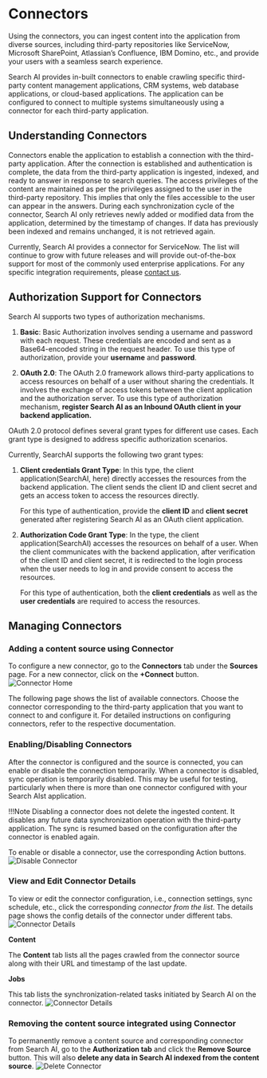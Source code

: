 # Connectors

Using the connectors, you can ingest content into the application from diverse sources, including third-party repositories like ServiceNow, Microsoft SharePoint, Atlassian’s Confluence, IBM Domino, etc., and provide your users with a seamless search experience.

Search AI provides in-built connectors to enable crawling specific third-party content management applications, CRM systems, web database applications,  or cloud-based applications. The application can be configured to connect to multiple systems simultaneously using a connector for each third-party application.


## Understanding Connectors 

Connectors enable the application to establish a connection with the third-party application. After the connection is established and authentication is complete, the data from the third-party application is ingested, indexed, and ready to answer in response to search queries. The access privileges of the content are maintained as per the privileges assigned to the user in the third-party repository. This implies that only the files accessible to the user can appear in the answers. During each synchronization cycle of the connector, Search AI only retrieves newly added or modified data from the application, determined by the timestamp of changes. If data has previously been indexed and remains unchanged, it is not retrieved again. 

Currently, Search AI provides a connector for ServiceNow. The list will continue to grow with future releases and will provide out-of-the-box support for most of the commonly used enterprise applications. For any specific integration requirements, please [contact us](https://kore.ai/contact-us/). 

## Authorization Support for Connectors

Search AI supports two types of authorization mechanisms. 

1. **Basic**: Basic Authorization involves sending a username and password with each request. These credentials are encoded and sent as a Base64-encoded string in the request header.
To use this type of authorization, provide your **username** and **password**. 

2. **OAuth 2.0**: The OAuth 2.0 framework allows third-party applications to access resources on behalf of a user without sharing the credentials. It involves the exchange of access tokens between the client application and the authorization server. 
To use this type of authorization mechanism, **register Search AI as an Inbound OAuth client in your backend application.**

OAuth 2.0 protocol defines several grant types for different use cases. Each grant type is designed to address specific authorization scenarios. 

Currently, SearchAI supports the following two grant types:

1. **Client credentials Grant Type**: In this type, the client application(SearchAI, here) directly accesses the resources from the backend application. The client sends the client ID and client secret and gets an access token to access the resources directly. 

    For this type of authentication, provide the **client ID** and **client secret** generated after registering Search AI as an OAuth client application. 

2. **Authorization Code Grant Type**: In the type, the client application(SearchAI) accesses the resources on behalf of a user. When the client communicates with the backend application, after verification of the client ID and client secret, it is redirected to the login process when the user needs to log in and provide consent to access the resources.

    For this type of authentication, both the **client credentials** as well as the **user credentials** are required to access the resources. 

## Managing Connectors


### Adding a content source using Connector

To configure a new connector, go to the **Connectors** tab under the **Sources** page. For a new connector, click on the **+Connect** button.
![Connector Home](../images/connectors/connector-home.png "connector home")

The following page shows the list of available connectors. Choose the connector corresponding to the third-party application that you want to connect to and configure it. For detailed instructions on configuring connectors, refer to the respective documentation.

### Enabling/Disabling Connectors

After the connector is configured and the source is connected, you can enable or disable the connection temporarily. When a connector is disabled, sync operation is temporarily disabled. This may be useful for testing, particularly when there is more than one connector configured with your Search AIst application. 

!!!Note
    Disabling a connector does not delete the ingested content. It disables any future data synchronization operation with the third-party application. The sync is resumed based on the configuration after the connector is enabled again.

To enable or disable a connector, use the corresponding Action buttons.
![Disable Connector](../images/connectors/disable-connector.png "Disable Connector")

### View and Edit Connector Details

To view or edit the connector configuration, i.e., connection settings, sync schedule, etc.,  click the corresponding _connector from the list_. The details page shows the config details of the connector under different tabs.
![Connector Details](../images/connectors/connector-details.png "Connector Details")

**Content**

The **Content** tab lists all the pages crawled from the connector source along with their URL and timestamp of the last update. 

**Jobs**

This tab lists the synchronization-related tasks initiated by Search AI on the connector. 
![Connector Details](../images/connectors/jobs-tab.png "Connector Details")

### Removing the content source integrated using Connector 

To permanently remove a content source and corresponding connector from Search AI, go to the **Authorization tab** and click the **Remove Source** button. This will also **delete any data in Search AI indexed from the content source**.
![Delete Connector](../images/connectors/delete-connector.png "Delete Connector")
